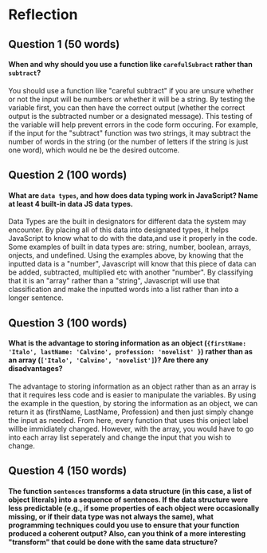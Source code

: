 # Reflection

## Question 1 (50 words)
#### When and why should you use a function like `carefulSubract` rather than `subtract`? 
You should use a function like "careful subtract" if you are unsure whether or not the input will be numbers or whether it will be a string. By testing the variable first, you can then have the correct output (whether the correct output is the subtracted number or a designated message). This testing of the variable will help prevent errors in the code form occuring. For example, if the input for the "subtract" function was two strings, it may subtract the number of words in the string (or the number of letters if the string is just one word), which would ne be the desired outcome. 

## Question 2 (100 words)
#### What are `data types`, and how does data typing work in JavaScript? Name at least 4 built-in data JS data types. 

Data Types are the built in designators for different data the system may encounter. By placing all of this data into designated types, it helps JavaScript to know what to do with the data,and use it properly in the code. 
Some examples of built in data types are: string, number, boolean, arrays, onjects, and undefined. 
Using the examples above, by knowing that the inputted data is a "number", Javascript will know that this piece of data can be added, subtracted, multiplied etc with another "number". By classifying that it is an "array" rather than a "string", Javascript will use that classification and make the inputted words into a list rather than into a longer sentence. 

## Question 3 (100 words)
#### What is the advantage to storing information as an object (`{firstName: 'Italo', lastName: 'Calvino', profession: 'novelist' }`) rather than as an array (`['Italo', 'Calvino', 'novelist']`)? Are there any disadvantages?

The advantage to storing information as an object rather than as an array is that it requires less code and is easier to manipulate the variables. By using the example in the question, by storing the information as an object, we can return it as (firstName, LastName, Profession) and then just simply change the input as needed. From here, every function that uses this onject label willbe immidiately changed. However, with the array, you would have to go into each array list seperately and change the input that you wish to change. 

## Question 4 (150 words)
#### The function `sentences` transforms a data structure (in this case, a list of object literals) into a sequence of sentences. If the data structure were less predictable (e.g., if some properties of each object were occasionally missing, or if their data type was not always the same), what programming techniques could you use to ensure that your function produced a coherent output? Also, can you think of a more interesting "transform" that could be done with the same data structure?


